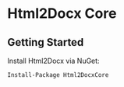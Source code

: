# Html2Docx Core

## Getting Started

Install Html2Docx via NuGet:
```
Install-Package Html2DocxCore
```
